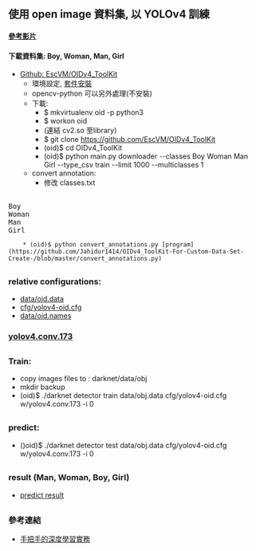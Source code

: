 ## 使用 open image 資料集, 以 YOLOv4 訓練
#### [參考影片](https://www.youtube.com/watch?v=zJDUhGL26iU&t=1175s)
#### 下載資料集: Boy, Woman, Man, Girl
* [Github: EscVM/OIDv4_ToolKit](https://github.com/EscVM/OIDv4_ToolKit)
    * 環境設定, [套件安裝](https://github.com/EscVM/OIDv4_ToolKit/blob/master/requirements.txt)
    * opencv-python 可以另外處理(不安裝)
    * 下載: 
        * $ mkvirtualenv oid -p python3
        * $ workon oid
        * (連結 cv2.so 至library)
        * $ git clone https://github.com/EscVM/OIDv4_ToolKit
        * (oid)$ cd OIDv4_ToolKit
        * (oid)$ python main.py downloader --classes Boy Woman Man Girl --type_csv train --limit 1000 --multiclasses 1
    * convert annotation:
        * 修改 classes.txt
##
<pre>
Boy
Woman
Man
Girl
</pre>
        * (oid)$ python convert_annotations.py [program](https://github.com/Jahidur1414/OIDv4_ToolKit-For-Custom-Data-Set-Create-/blob/master/convert_annotations.py)
##
### relative configurations:
* [data/oid.data]()
* [cfg/yolov4-oid.cfg]()
* [data/oid.names]()
### [yolov4.conv.173]()
##
### Train:
* copy images files to : darknet/data/obj
* mkdir backup
* (oid)$ ./darknet detector train data/obj.data cfg/yolov4-oid.cfg w/yolov4.conv.173 -i 0
##
### predict:
* ()oid)$ ./darknet detector test data/obj.data cfg/yolov4-oid.cfg w/yolov4.conv.173 -i 0
##
### result (Man, Woman, Boy, Girl)
* [predict result]()
##
### 參考連結
* [手把手的深度學習實務](https://github.com/jumbokh/hands-on-DL/blob/master/slides_181202.pdf)
